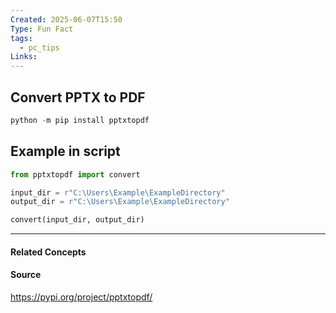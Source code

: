 ```yaml
---
Created: 2025-06-07T15:50
Type: Fun Fact
tags:
  - pc_tips
Links:
---
```

## Convert PPTX to PDF

```python
python -m pip install pptxtopdf
```

## Example in script

```python
from pptxtopdf import convert

input_dir = r"C:\Users\Example\ExampleDirectory"
output_dir = r"C:\Users\Example\ExampleDirectory"

convert(input_dir, output_dir)
```
---
#### Related Concepts

#### Source

https://pypi.org/project/pptxtopdf/